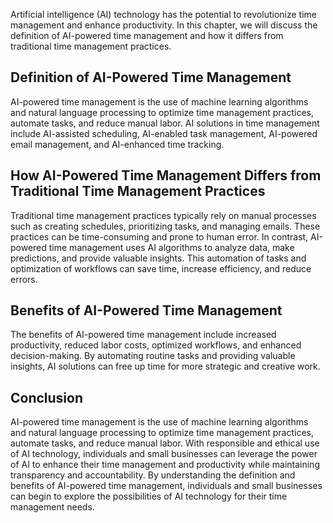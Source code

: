 

Artificial intelligence (AI) technology has the potential to revolutionize time management and enhance productivity. In this chapter, we will discuss the definition of AI-powered time management and how it differs from traditional time management practices.

Definition of AI-Powered Time Management
----------------------------------------

AI-powered time management is the use of machine learning algorithms and natural language processing to optimize time management practices, automate tasks, and reduce manual labor. AI solutions in time management include AI-assisted scheduling, AI-enabled task management, AI-powered email management, and AI-enhanced time tracking.

How AI-Powered Time Management Differs from Traditional Time Management Practices
---------------------------------------------------------------------------------

Traditional time management practices typically rely on manual processes such as creating schedules, prioritizing tasks, and managing emails. These practices can be time-consuming and prone to human error. In contrast, AI-powered time management uses AI algorithms to analyze data, make predictions, and provide valuable insights. This automation of tasks and optimization of workflows can save time, increase efficiency, and reduce errors.

Benefits of AI-Powered Time Management
--------------------------------------

The benefits of AI-powered time management include increased productivity, reduced labor costs, optimized workflows, and enhanced decision-making. By automating routine tasks and providing valuable insights, AI solutions can free up time for more strategic and creative work.

Conclusion
----------

AI-powered time management is the use of machine learning algorithms and natural language processing to optimize time management practices, automate tasks, and reduce manual labor. With responsible and ethical use of AI technology, individuals and small businesses can leverage the power of AI to enhance their time management and productivity while maintaining transparency and accountability. By understanding the definition and benefits of AI-powered time management, individuals and small businesses can begin to explore the possibilities of AI technology for their time management needs.
